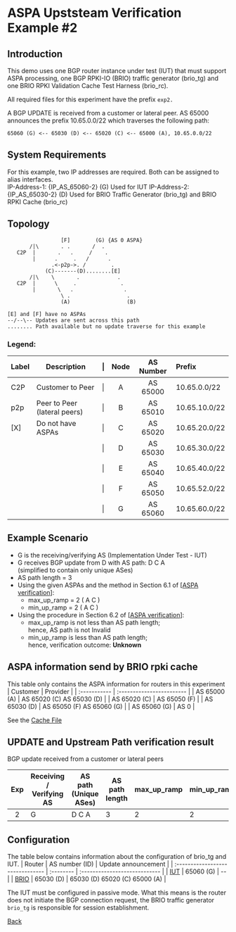# ASPA Upststeam Verification Example #2

## Introduction
This demo uses one BGP router instance under test (IUT) that must support ASPA 
processing, one BGP RPKI-IO (BRIO) traffic generator (brio_tg) and one BRIO RPKI 
Validation Cache Test Harness (brio_rc). 

All required files for this experiment have the prefix ```exp2.```

A BGP UPDATE is received from a customer or lateral peer. AS 65000 announces the
prefix 10.65.0.0/22 which traverses the following path:  
```
65060 (G) <-- 65030 (D) <-- 65020 (C) <-- 65000 (A), 10.65.0.0/22
```  
## System Requirements
For this example, two IP addresses are required. Both can be assigned to alias
interfaces.  
IP-Address-1: {IP_AS_65060-2} (G) Used for IUT 
IP-Address-2: {IP_AS_65030-2} (D) Used for BRIO Traffic Generator (brio_tg) and 
              BRIO RPKI Cache (brio_rc)

## Topology
```
                 [F]        (G) {AS 0 ASPA}
       /|\       . .       /  . 
   C2P  |       .   .     /    . 
        |      .     .   /      . 
              .<-p2p->. /        .
            (C)-------(D)........[E]
       /|\    \       .            .
   C2P  |      \     .              .  
        |       \   .                . 
                 \ .                  . 
                 (A)                  (B)

[E] and [F] have no ASPAs  
--/--\-- Updates are sent across this path
........ Path available but no update traverse for this example
```
### Legend:

| Label | Description                  | \| | Node | AS Number | Prefix        |
| ----- | ---------------------------- | -- | :--: | :-------: | :-----------  |
| C2P   | Customer to Peer             | \| |  A   | AS 65000  | 10.65.0.0/22  |
| p2p   | Peer to Peer (lateral peers) | \| |  B   | AS 65010  | 10.65.10.0/22 |
| [X]   | Do not have ASPAs            | \| |  C   | AS 65020  | 10.65.20.0/22 |
|       |                              | \| |  D   | AS 65030  | 10.65.30.0/22 |
|       |                              | \| |  E   | AS 65040  | 10.65.40.0/22 |
|       |                              | \| |  F   | AS 65050  | 10.65.52.0/22 |
|       |                              | \| |  G   | AS 65060  | 10.65.60.0/22 |

## Example Scenario
* G is the receiving/verifying AS (Implementation Under Test - IUT)
* G receives BGP update from D with AS path: D C A  
  (simplified to contain only unique ASes)
* AS path length = 3
* Using the given ASPAs and the method in Section 6.1 of [[ASPA verification](https://datatracker.ietf.org/doc/draft-ietf-sidrops-aspa-verification/)]:
  * max_up_ramp = 2 ( A C )
  * min_up_ramp = 2 ( A C )
* Using the procedure in Section 6.2 of [[ASPA verification](https://datatracker.ietf.org/doc/draft-ietf-sidrops-aspa-verification/)]:
  * max_up_ramp is not less than AS path length;  
    hence, AS path is not Invalid
  * min_up_ramp is less than AS path length;  
    hence, verification outcome: **Unknown**

## ASPA information send by BRIO rpki cache
This table only contains the ASPA information for routers in this experiment
| Customer     | Provider                  |
| :----------- | :------------------------ |
| AS 65000 (A) | AS 65020 (C) AS 65030 (D) |
| AS 65020 (C) | AS 65050 (F)              |
| AS 65030 (D) | AS 65050 (F) AS 65060 (G) |
| AS 65060 (G) | AS 0                      |

See the [Cache File](exp2.brio_rc.script)

## UPDATE and Upstream Path verification result
BGP update received from a customer or lateral peers

| Exp | Receiving / Verifying AS | AS path (Unique ASes) | AS path length | max_up_ramp | min_up_ramp | Upstream Path Verification Result |
| :-: | ------------------------ | --------------------- | -------------- | ----------- | ----------- | --------------------------------- |
|  2  |           G              |    D C A              |    3           |     2       |     2       |    Invalid                        |

## Configuration 
The table below contains information about the configuration of brio_tg and IUT.
| Router                           | AS number (ID) | Update announcement      |
| :------------------------------- | :-------- | :---------------------------- |
| [IUT](exp2.router.tpl.md)        | 65060 (G) | --                            | 
| [BRIO](exp2.brio_tg.as65030.tpl) | 65030 (D) | 65030 (D) 65020 (C) 65000 (A) |

The IUT must be configured in passive mode. What this means is the router does 
not initiate the BGP connection request, the BRIO traffic generator ```brio_tg``` 
is responsible for session establishment. 

[Back](README.tpl.md)